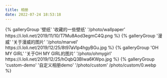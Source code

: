 ```yaml
---
title: 相册
date: 2022-07-24 18:53:18
---
```

<div class="gallery-group-main">
{% galleryGroup '壁纸' '收藏的一些壁纸' '/photo/wallpaper' https://i.loli.net/2019/11/10/T7Mu8Aod3egmC4Q.png %}
{% galleryGroup '漫威' '关于漫威的图片' '/photo/marvel' https://i.loli.net/2019/12/25/8t97aVlp4hgyBGu.jpg %}
{% galleryGroup 'OH MY GIRL' '关于OH MY GIRL的图片' '/photo/ohmygirl' https://i.loli.net/2019/12/25/hOqbQ3BIwa6KWpo.jpg %}
{% galleryGroup 'custom-demo' '自定义相册demo' '/photo/custom' /photo/custom/0.webp %} 
</div>